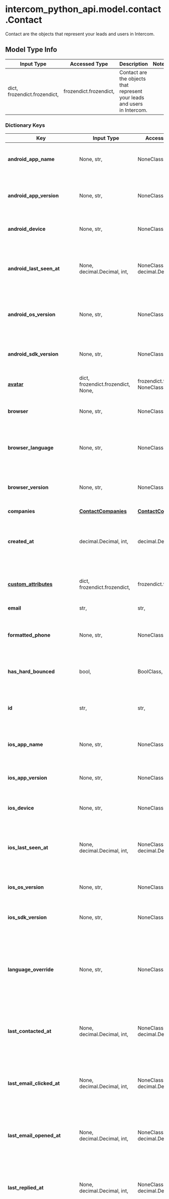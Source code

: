 # intercom_python_api.model.contact.Contact

Contact are the objects that represent your leads and users in Intercom.

## Model Type Info
Input Type | Accessed Type | Description | Notes
------------ | ------------- | ------------- | -------------
dict, frozendict.frozendict,  | frozendict.frozendict,  | Contact are the objects that represent your leads and users in Intercom. | 

### Dictionary Keys
Key | Input Type | Accessed Type | Description | Notes
------------ | ------------- | ------------- | ------------- | -------------
**android_app_name** | None, str,  | NoneClass, str,  | The name of the Android app which the contact is using. | [optional] 
**android_app_version** | None, str,  | NoneClass, str,  | The version of the Android app which the contact is using. | [optional] 
**android_device** | None, str,  | NoneClass, str,  | The Android device which the contact is using. | [optional] 
**android_last_seen_at** | None, decimal.Decimal, int,  | NoneClass, decimal.Decimal,  | (UNIX timestamp) The time when the contact was last seen on an Android device. | [optional] value must conform to RFC-3339 date-time
**android_os_version** | None, str,  | NoneClass, str,  | The version of the Android OS which the contact is using. | [optional] 
**android_sdk_version** | None, str,  | NoneClass, str,  | The version of the Android SDK which the contact is using. | [optional] 
**[avatar](#avatar)** | dict, frozendict.frozendict, None,  | frozendict.frozendict, NoneClass,  |  | [optional] 
**browser** | None, str,  | NoneClass, str,  | The name of the browser which the contact is using. | [optional] 
**browser_language** | None, str,  | NoneClass, str,  | The language set by the browser which the contact is using. | [optional] 
**browser_version** | None, str,  | NoneClass, str,  | The version of the browser which the contact is using. | [optional] 
**companies** | [**ContactCompanies**](ContactCompanies.md) | [**ContactCompanies**](ContactCompanies.md) |  | [optional] 
**created_at** | decimal.Decimal, int,  | decimal.Decimal,  | (UNIX timestamp) The time when the contact was created. | [optional] value must conform to RFC-3339 date-time
**[custom_attributes](#custom_attributes)** | dict, frozendict.frozendict,  | frozendict.frozendict,  | The custom attributes which are set for the contact. | [optional] 
**email** | str,  | str,  | The contacts email. | [optional] 
**formatted_phone** | None, str,  | NoneClass, str,  | The contacts phone number normalized to the E164 format | [optional] 
**has_hard_bounced** | bool,  | BoolClass,  | Whether the contact has had an email sent to them hard bounce. | [optional] 
**id** | str,  | str,  | The unique identifier for the contact which is given by Intercom. | [optional] 
**ios_app_name** | None, str,  | NoneClass, str,  | The name of the iOS app which the contact is using. | [optional] 
**ios_app_version** | None, str,  | NoneClass, str,  | The version of the iOS app which the contact is using. | [optional] 
**ios_device** | None, str,  | NoneClass, str,  | The iOS device which the contact is using. | [optional] 
**ios_last_seen_at** | None, decimal.Decimal, int,  | NoneClass, decimal.Decimal,  | (UNIX timestamp) The last time the contact used the iOS app. | [optional] value must conform to RFC-3339 date-time
**ios_os_version** | None, str,  | NoneClass, str,  | The version of iOS which the contact is using. | [optional] 
**ios_sdk_version** | None, str,  | NoneClass, str,  | The version of the iOS SDK which the contact is using. | [optional] 
**language_override** | None, str,  | NoneClass, str,  | A preferred language setting for the contact, used by the Intercom Messenger even if their browser settings change. | [optional] 
**last_contacted_at** | None, decimal.Decimal, int,  | NoneClass, decimal.Decimal,  | (UNIX timestamp) The time when the contact was last messaged. | [optional] value must conform to RFC-3339 date-time
**last_email_clicked_at** | None, decimal.Decimal, int,  | NoneClass, decimal.Decimal,  | (UNIX timestamp) The time when the contact last clicked a link in an email. | [optional] value must conform to RFC-3339 date-time
**last_email_opened_at** | None, decimal.Decimal, int,  | NoneClass, decimal.Decimal,  | (UNIX timestamp) The time when the contact last opened an email. | [optional] value must conform to RFC-3339 date-time
**last_replied_at** | None, decimal.Decimal, int,  | NoneClass, decimal.Decimal,  | (UNIX timestamp) The time when the contact last messaged in. | [optional] value must conform to RFC-3339 date-time
**last_seen_at** | None, decimal.Decimal, int,  | NoneClass, decimal.Decimal,  | (UNIX timestamp) The time when the contact was last seen (either where the Intercom Messenger was installed or when specified manually). | [optional] value must conform to RFC-3339 date-time
**location** | [**ContactLocation**](ContactLocation.md) | [**ContactLocation**](ContactLocation.md) |  | [optional] 
**marked_email_as_spam** | bool,  | BoolClass,  | Whether the contact has marked an email sent to them as spam. | [optional] 
**name** | None, str,  | NoneClass, str,  | The contacts name. | [optional] 
**notes** | [**ContactNotes**](ContactNotes.md) | [**ContactNotes**](ContactNotes.md) |  | [optional] 
**os** | None, str,  | NoneClass, str,  | The operating system which the contact is using. | [optional] 
**owner_id** | None, decimal.Decimal, int,  | NoneClass, decimal.Decimal,  | The id of an admin that has been assigned account ownership of the contact. | [optional] 
**phone** | None, str,  | NoneClass, str,  | The contacts phone. | [optional] 
**role** | str,  | str,  | The role of the contact. | [optional] 
**signed_up_at** | None, decimal.Decimal, int,  | NoneClass, decimal.Decimal,  | (UNIX timestamp) The time specified for when a contact signed up. | [optional] value must conform to RFC-3339 date-time
**social_profiles** | [**ContactSocialProfiles**](ContactSocialProfiles.md) | [**ContactSocialProfiles**](ContactSocialProfiles.md) |  | [optional] 
**tags** | [**ContactTags**](ContactTags.md) | [**ContactTags**](ContactTags.md) |  | [optional] 
**type** | str,  | str,  | The type of object. | [optional] 
**unsubscribed_from_emails** | bool,  | BoolClass,  | Whether the contact is unsubscribed from emails. | [optional] 
**updated_at** | decimal.Decimal, int,  | decimal.Decimal,  | (UNIX timestamp) The time when the contact was last updated. | [optional] value must conform to RFC-3339 date-time
**workspace_id** | str,  | str,  | The id of the workspace which the contact belongs to. | [optional] 
**any_string_name** | dict, frozendict.frozendict, str, date, datetime, int, float, bool, decimal.Decimal, None, list, tuple, bytes, io.FileIO, io.BufferedReader | frozendict.frozendict, str, BoolClass, decimal.Decimal, NoneClass, tuple, bytes, FileIO | any string name can be used but the value must be the correct type | [optional]

# avatar

## Model Type Info
Input Type | Accessed Type | Description | Notes
------------ | ------------- | ------------- | -------------
dict, frozendict.frozendict, None,  | frozendict.frozendict, NoneClass,  |  | 

### Dictionary Keys
Key | Input Type | Accessed Type | Description | Notes
------------ | ------------- | ------------- | ------------- | -------------
**image_url** | None, str,  | NoneClass, str,  | An image URL containing the avatar of a contact. | [optional] 
**type** | str,  | str,  | The type of object | [optional] 
**any_string_name** | dict, frozendict.frozendict, str, date, datetime, int, float, bool, decimal.Decimal, None, list, tuple, bytes, io.FileIO, io.BufferedReader | frozendict.frozendict, str, BoolClass, decimal.Decimal, NoneClass, tuple, bytes, FileIO | any string name can be used but the value must be the correct type | [optional]

# custom_attributes

The custom attributes which are set for the contact.

## Model Type Info
Input Type | Accessed Type | Description | Notes
------------ | ------------- | ------------- | -------------
dict, frozendict.frozendict,  | frozendict.frozendict,  | The custom attributes which are set for the contact. | 

[[Back to Model list]](../../README.md#documentation-for-models) [[Back to API list]](../../README.md#documentation-for-api-endpoints) [[Back to README]](../../README.md)

